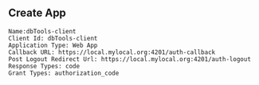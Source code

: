 ## Create App
    Name:dbTools-client
    Client Id: dbTools-client
    Application Type: Web App
    Callback URL: https://local.mylocal.org:4201/auth-callback
    Post Logout Redirect Url: https://local.mylocal.org:4201/auth-logout
    Response Types: code
    Grant Types: authorization_code